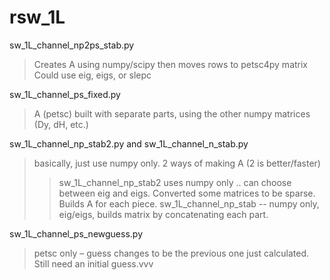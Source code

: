 rsw_1L
======

sw_1L_channel_np2ps_stab.py  
>Creates A using numpy/scipy then moves rows to petsc4py matrix Could use eig, eigs, or slepc 

sw_1L_channel_ps_fixed.py 
>A (petsc) built with separate parts, using the other numpy matrices (Dy, dH, etc.) 

sw_1L_channel_np_stab2.py and sw_1L_channel_n_stab.py 
>basically, just use numpy only. 2 ways of making A (2 is better/faster) 
>>sw_1L_channel_np_stab2 uses numpy only .. can choose between eig and eigs. Converted some matrices to be sparse. Builds A for each piece.
>>sw_1L_channel_np_stab -- numpy only, eig/eigs, builds matrix by concatenating each part.

sw_1L_channel_ps_newguess.py 
>petsc only – guess changes to be the previous one just calculated. Still need an initial guess.vvv
